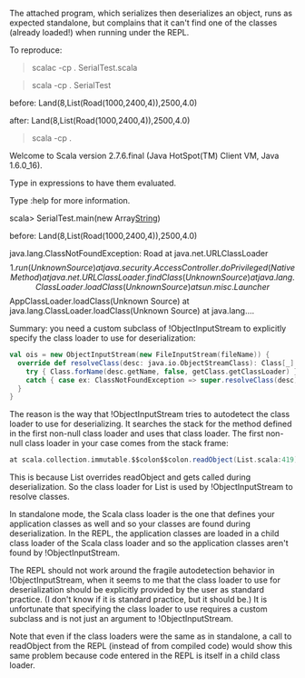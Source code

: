 The attached program, which serializes then deserializes an object, runs as expected standalone, but complains that it can't find one of the classes (already loaded!) when running under the REPL.

To reproduce:

  > scalac -cp . SerialTest.scala
  
  > scala -cp . SerialTest

  before: Land(8,List(Road(1000,2400,4)),2500,4.0)

  after: Land(8,List(Road(1000,2400,4)),2500,4.0)
  
  > scala -cp .

  Welcome to Scala version 2.7.6.final (Java HotSpot(TM) Client VM, Java 1.6.0_16).

  Type in expressions to have them evaluated.

  Type :help for more information.
  
  scala> SerialTest.main(new Array[String](0))

  before: Land(8,List(Road(1000,2400,4)),2500,4.0)

  java.lang.ClassNotFoundException: Road
          at java.net.URLClassLoader$$1.run(Unknown Source)
          at java.security.AccessController.doPrivileged(Native Method)
          at java.net.URLClassLoader.findClass(Unknown Source)
          at java.lang.ClassLoader.loadClass(Unknown Source)
          at sun.misc.Launcher$$AppClassLoader.loadClass(Unknown Source)
          at java.lang.ClassLoader.loadClass(Unknown Source)
          at java.lang....

Summary: you need a custom subclass of !ObjectInputStream to explicitly specify the class loader to use for deserialization:
```scala
val ois = new ObjectInputStream(new FileInputStream(fileName)) {
  override def resolveClass(desc: java.io.ObjectStreamClass): Class[_] = {
    try { Class.forName(desc.getName, false, getClass.getClassLoader) }
    catch { case ex: ClassNotFoundException => super.resolveClass(desc) }
  }
}
```

The reason is the way that !ObjectInputStream tries to autodetect the class loader to use for deserializing.  It searches the stack for the method defined in the first non-null class loader and uses that class loader.  The first non-null class loader in your case comes from the stack frame:
```scala
at scala.collection.immutable.$$colon$$colon.readObject(List.scala:419)
```
This is because List overrides readObject and gets called during deserialization.  So the class loader for List is used by !ObjectInputStream to resolve classes.

In standalone mode, the Scala class loader is the one that defines your application classes as well and so your classes are found during deserialization.  In the REPL, the application classes are loaded in a child class loader of the Scala class loader and so the application classes aren't found by !ObjectInputStream.

The REPL should not work around the fragile autodetection behavior in !ObjectInputStream, when it seems to me that the class loader to use for deserialization should be explicitly provided by the user as standard practice.  (I don't know if it is standard practice, but it should be.)  It is unfortunate that specifying the class loader to use requires a custom subclass and is not just an argument to !ObjectInputStream.

Note that even if the class loaders were the same as in standalone, a call to readObject from the REPL (instead of from compiled code) would show this same problem because code entered in the REPL is itself in a child class loader.
